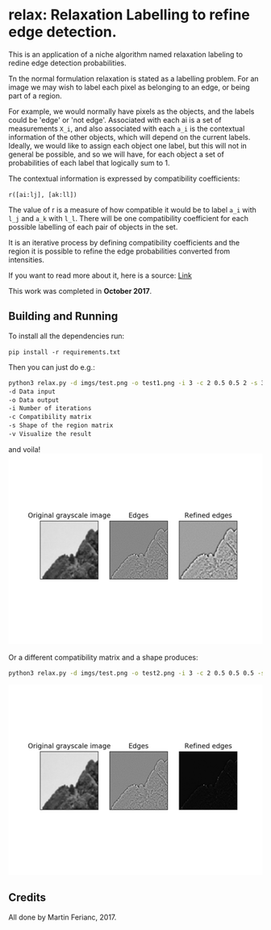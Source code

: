 # relax: Relaxation Labelling to refine edge detection.

This is an application of a niche algorithm named relaxation labeling to redine edge detection probabilities.

Tn the normal formulation relaxation is stated as a labelling problem. For an image we may wish to label each pixel as belonging to an edge, or being part of a region.

For example, we would normally have pixels as the objects, and the labels could be 'edge' or 'not edge'. Associated with each ai is a set of measurements `X_i`, and also associated with each `a_i` is the contextual information of the other objects, which will depend on the current labels. Ideally, we would like to assign each object one label, but this will not in general be possible, and so we will have, for each object a set of probabilities of each label that logically sum to 1.

The contextual information is expressed by compatibility coefficients:

`r([ai:lj], [ak:ll])`

The value of r is a measure of how compatible it would be to label `a_i` with `l_j` and `a_k` with `l_l`. There will be one compatibility coefficient for each possible labelling of each pair of objects in the set.

It is an iterative process by defining compatibility coefficients and the region it is possible to refine the edge probabilities converted from intensities.

If you want to read more about it, here is a source: [Link](http://users.cs.cf.ac.uk/Dave.Marshall/AI2/node188.html)

This work was completed in **October 2017**.

## Building and Running
To install all the dependencies run:

`pip install -r requirements.txt`

Then you can just do e.g.:

```bash
python3 relax.py -d imgs/test.png -o test1.png -i 3 -c 2 0.5 0.5 2 -s 3 -v 1
-d Data input
-o Data output
-i Number of iterations
-c Compatibility matrix
-s Shape of the region matrix
-v Visualize the result
```
and voila!
![Sharpening](imgs/test1.png)

Or a different compatibility matrix and a shape produces:

```bash
python3 relax.py -d imgs/test.png -o test2.png -i 3 -c 2 0.5 0.5 0.5 -s 5 -v 1
```
![Pure edge detection](imgs/test2.png)

## Credits
All done by Martin Ferianc, 2017.
